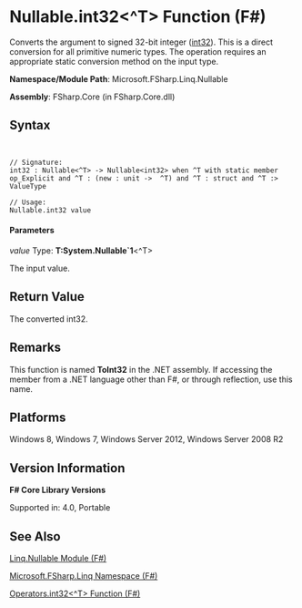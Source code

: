 # Nullable.int32<^T> Function (F#)

Converts the argument to signed 32-bit integer ([int32](http://msdn.microsoft.com/en-us/library/6ab0ea34-03db-4874-a265-bef9c64f8eff)). This is a direct conversion for all primitive numeric types. The operation requires an appropriate static conversion method on the input type.

**Namespace/Module Path**: Microsoft.FSharp.Linq.Nullable

**Assembly**: FSharp.Core (in FSharp.Core.dll)


## Syntax


```


// Signature:
int32 : Nullable<^T> -> Nullable<int32> when ^T with static member op_Explicit and ^T : (new : unit ->  ^T) and ^T : struct and ^T :> ValueType

// Usage:
Nullable.int32 value

```



#### Parameters
*value*
Type: **T:System.Nullable&#96;1**&lt;^T&gt;


The input value.




## Return Value
The converted int32.


## Remarks
This function is named **ToInt32** in the .NET assembly. If accessing the member from a .NET language other than F#, or through reflection, use this name.


## Platforms
Windows 8, Windows 7, Windows Server 2012, Windows Server 2008 R2


## Version Information
**F# Core Library Versions**

Supported in: 4.0, Portable




## See Also
[Linq.Nullable Module &#40;F&#35;&#41;](Linq.Nullable-Module-%28FSharp%29.md)

[Microsoft.FSharp.Linq Namespace &#40;F&#35;&#41;](Microsoft.FSharp.Linq-Namespace-%28FSharp%29.md)

[Operators.int32&#60;^T&#62; Function &#40;F&#35;&#41;](Operators.int32%28%5ET%29-Function-%28FSharp%29.md)

